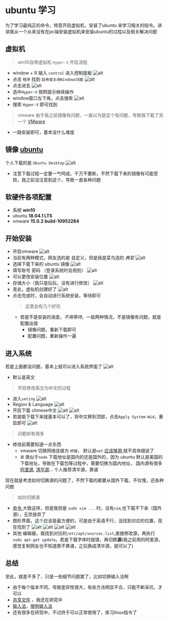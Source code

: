 # ubuntu 学习
为了学习最纯正的命令，特意开启虚拟机，安装了ubuntu 来学习相关的指令。讲讲我从一个从来没有在pc端安装虚拟机来安装ubuntu的过程以及相关解决问题

## 虚拟机
> win10自带虚拟机 `Hyper-V` 开启流程
+ window + R 输入 `control` 进入控制面板
 ![alt](./../images/linux/ubuntu/hyper1.png)
+ 点击 `程序`  找到 `启用或关闭Windows功能`
 ![alt](./../images/linux/ubuntu/hyper2.png)
+ 点击进去
 ![alt](./../images/linux/ubuntu/hyper3.png)
+ 选中`Hyper-V` 按照提示继续操作
+ window窗口左下角，点击搜索
 ![alt](./../images/linux/ubuntu/hyper4.png)
+ 搜索 `Hyper-V` 即可找到

> vmware
由于我之前镜像有问题，一直以为是这个有问题，导致我下载了另一个 [VMware](https://my.vmware.com/web/vmware/details?downloadGroup=WKST-1502-WIN&productId=799&rPId=28901)
+ 一路安装即可，基本没什么难度

## 镜像 [ubuntu](https://www.ubuntu.com/download)
个人下载的是 `Ubuntu Desktop`
 ![alt](./../images/linux/ubuntu/ubuntu1.png)
+ 注意下载过程一定要一气呵成，千万不要断，不然下载下来的镜像有可能受损，我之前没注意到这个，导致一直各种问题

## 软硬件各项配置
+ 系统 **win10**
+ ubuntu **18.04.1 LTS**
+ vmware **15.0.2 build-10952284**

## 开始安装
+ 开启vmware
 ![alt](./../images/linux/ubuntu/vmware1.png)
+ 当前有两种模式，网友选的是 自定义，但是我是菜鸟选的 *典型* 
 ![alt](./../images/linux/ubuntu/vmware2.png)
+ 选择下载下来的 ubuntu 镜像
 ![alt](./../images/linux/ubuntu/vmware3.png)
+ 填写账号 密码 （登录系统时会用到）
 ![alt](./../images/linux/ubuntu/vmware4.png)
+ 可以更改安装位置
 ![alt](./../images/linux/ubuntu/vmware5.png)
+ 存储大小（我只是玩玩，没有进行修改）
 ![alt](./../images/linux/ubuntu/vmware6.png)
+ 至此，虚拟机创建好了
 ![alt](./../images/linux/ubuntu/vmware7.png)
+ 点击完成时，会自动进行系统安装，等待即可
  > 这里会有几个好坑
  + 若是不是安装的进度，*不用等待*，一般两种情况，不是镜像有问题，就是配置出错
    + 镜像问题，重新下载即可
    + 配置问题，重新操作一遍

## 进入系统
若是上面都没问题，基本上就可以进入系统界面了
 ![alt](./../images/linux/ubuntu/ubuntu2.png)

+ 默认是英文

> 开启修改英文为中文的过程
+ 进入`seting`
 ![alt](./../images/linux/ubuntu/ubuntu3.png)
+ Region & Language 
 ![alt](./../images/linux/ubuntu/ubuntu4.png)
+ 开启下载 chinese中文
 ![alt](./../images/linux/ubuntu/ubuntu5.png)
 ![alt](./../images/linux/ubuntu/ubuntu6.png)
+ 若是能下载下来就基本可以了，将中文移到顶部，点击`Apply System-Wid`，重启即可
 ![alt](./../images/linux/ubuntu/ubuntu7.png)

> 问题却有很多
+ 修改前需要知道一点东西
  + vmware 切换网络连接为 `桥接`， 默认是`net` [应该够用](https://blog.csdn.net/lsr40/article/details/79411563),就不具体细说了
  + `源` 类似于`node` 下载地址是国内的还是国外的，因为 ubuntu 默认是美国的下载地址，导致在下载包等过程中，需要切换为国内地址， 国内源有很多[阿里源](https://www.aliyun.com/jiaocheng/136962.html), [清华源](https://mirrors.tuna.tsinghua.edu.cn/help/ubuntu/)... 个人推荐清华源，靠谱

现在就是考虑如何切换源的问题了，不然下载的都要从国外下载，不仅慢，还各种问题
> 如何切换源
+ [命令](https://www.cnblogs.com/zhangpengshou/p/3591387.html),大致这样，但是我但是 `sudo vim ...` 时，没有`vim`,也下载不下来（国外源），无奈放弃了
+ 图形界面，这个应该是最方便的，可是由于英语不行，没找到对应的位置，现在找到了
 ![alt](./../images/linux/ubuntu/ubuntu8.png)
 ![alt](./../images/linux/ubuntu/ubuntu9.png)
 ![alt](./../images/linux/ubuntu/ubuntu10.png)
 ![alt](./../images/linux/ubuntu/ubuntu11.png)
+ 其他 编辑器，我找到对应的`/etc/apt/sources.list`,直接修改源，再执行`sudo apt-get update`。若是下载字体时报错，再切换**源**(我之前用的阿里源，感觉复制网友也不知道靠不靠谱，之后换成清华源，就可以了)

## 总结
至此，就差不多了，只是一些细节问题罢了，比如切换输入法啊
+ 由于每个版本不同，导致差异性很大，有些方法明显不合，只能不断采坑，才可以
+ [共享文件](https://jingyan.baidu.com/article/54b6b9c0b6a4cd2d583b47eb.html) ，我还在研究中
+ [输入法](http://baijiahao.baidu.com/s?id=1602795097404487516&wfr=spider&for=pc)，[搜狗输入法](https://blog.csdn.net/fx_yzjy101/article/details/80243710)
+ 还有很多在研究中，不过终于可以正常使用了，练习linux指令了
